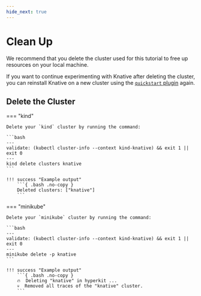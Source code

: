 ```yaml
---
hide_next: true
---
```

# Clean Up

We recommend that you delete the cluster used for this tutorial to free up resources
on your local machine.

If you want to continue experimenting with Knative after deleting the cluster,
you can reinstall Knative on a new cluster using the [`quickstart` plugin](quickstart-install.md#run-the-knative-quickstart-plugin) again.

## Delete the Cluster

=== "kind"

    Delete your `kind` cluster by running the command:

    ```bash
    ---
    validate: (kubectl cluster-info --context kind-knative) && exit 1 || exit 0
    ---
    kind delete clusters knative
    ```

    !!! success "Example output"
        ```{ .bash .no-copy }
        Deleted clusters: ["knative"]
        ```

=== "minikube"

    Delete your `minikube` cluster by running the command:

    ```bash
    ---
    validate: (kubectl cluster-info --context kind-knative) && exit 1 || exit 0
    ---
    minikube delete -p knative
    ```

    !!! success "Example output"
        ```{ .bash .no-copy }
        🔥  Deleting "knative" in hyperkit ...
        💀  Removed all traces of the "knative" cluster.
        ```